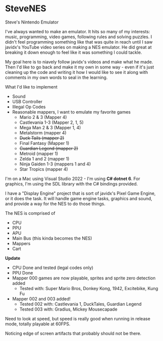 # SteveNES
Steve's Nintendo Emulator

I've always wanted to make an emulator. It hits so many of my interests: music, programming, video games, following rules and solving puzzles. I didn't feel programming something like that was quite in reach until I saw javidx's YouTube video series on making a NES emulator. He did great at breaking it down enough to feel like it was something I could tackle.

My goal here is to niavely follow javidx's videos and make what he made. Then I'd like to go back and make it my own in some way - even if it's just cleaning up the code and writing it how I would like to see it along with comments in my own words to seal in the learning.

What I'd like to implement
* Sound
* USB Controller
* Illegal Op Codes
* Reasonable mappers, I want to emulate my favorite games
  * Mario 2 & 3 (Mapper 4)
  * Castlevania 1-3 (Mapper 2, 1, 5)
  * Mega Man 2 & 3 (Mapper 1, 4)
  * Metalstorm (mapper 4)
  * ~~Duck Tails (mapper 2)~~
  * Final Fantasy (Mapper 1)
  * ~~Guardian Legend (mapper 2)~~
  * Metroid (mapper 1)
  * Zelda 1 and 2 (mapper 1)
  * Ninja Gaiden 1-3 (mappers 1 and 4)
  * Star Tropics (mapper 4)

I'm on a Mac using Visual Studio 2022 - I'm using **C# dotnet 6**. For graphics, I'm using the SDL library with the C# bindings provided.

I have a "Display Engine" project that is sort of javidx's Pixel Game Engine, or it does the task. It will handle game engine tasks, graphics and sound, and provide a way for the NES to do those things.

The NES is comprised of
* CPU
* PPU
* APU
* Main Bus (this kinda becomes the NES)
* Mappers
* Cart

**Update**
* CPU Done and tested (legal codes only)
* PPU Done
* Mapper 000 games are now playable, sprites and sprite zero detection added
    * Tested with: Super Mario Bros, Donkey Kong, 1942, Excitebike, Kung Fu 
* Mapper 002 and 003 added!
    * Tested 002 with: Castlevania 1, DuckTales, Guardian Legend
    * Tested 003 with: Gradius, Mickey Mousecapade


Need to look at speed, but speed is really good when running in release mode, totally playable at 60FPS.

Noticing edge of screen artifacts that probably should not be there.
